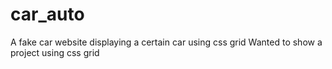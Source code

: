 # car_auto
A fake car website displaying a certain car using css grid
Wanted to show a project using css grid
